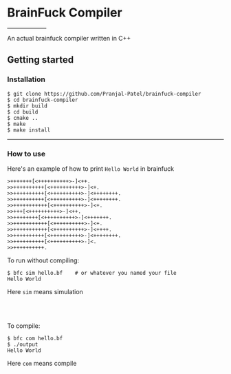 # BrainFuck Compiler
<hr width = 18%>

An actual brainfuck compiler written in C++

## Getting started

### Installation
```shell
$ git clone https://github.com/Pranjal-Patel/brainfuck-compiler
$ cd brainfuck-compiler
$ mkdir build
$ cd build
$ cmake ..
$ make
$ make install
```

<hr>

### How to use
Here's an example of how to print `Hello World` in brainfuck

```bf
>+++++++[<++++++++++>-]<++.
>>++++++++++[<++++++++++>-]<+.
>>++++++++++[<++++++++++>-]<++++++++.
>>++++++++++[<++++++++++>-]<++++++++.
>>+++++++++++[<++++++++++>-]<+.
>>+++[<++++++++++>-]<++.
>>++++++++[<++++++++++>-]<+++++++.
>>+++++++++++[<++++++++++>-]<+.
>>+++++++++++[<++++++++++>-]<++++.
>>++++++++++[<++++++++++>-]<++++++++.
>>++++++++++[<++++++++++>-]<.
>>++++++++++.
```

To run without compiling:
```shell
$ bfc sim hello.bf    # or whatever you named your file
Hello World
```
Here `sim` means simulation

<br>
<br>

To compile:
```shell
$ bfc com hello.bf
$ ./output
Hello World
```
Here `com` means compile